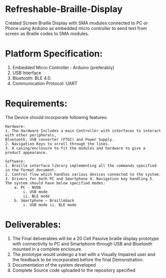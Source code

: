# Refreshable-Braille-Display
Created Screen Braille Display with SMA modules connected to PC or Phone using Arduino as embedded micro controller to send text from screen as Braille codes to SMA modules.

# Platform Specification:
1. Embedded Micro Controller : Arduino (preferably)
2. USB Interface
2. Bluetooth: BLE 4.0.
4. Communication Protocol: UART

# Requirements: 
The Device should incorporate following features:

    Hardware:
    1. The Hardware Includes a main Controller with interfaces to interact with other peripherals,
    Bluetooth, USB converter (FTDI) and Power Supply. 
    2. Navigation Keys to scroll through the lines. 
    3. A casing/enclosure to fit the modules and hardware to give a product appearance.

    Software:
    1. Braille interface library implementing all the commands specified in the format document. 
    2. Control flow which handles various devices connected to the system. 
    3. Drivers for both PC and Smartphone 4. Navigation key handling 5. The system should have below specified modes:
        a. PC - NVDA
            i. USB mode 
            ii. BLE mode 
        b. Smartphone – Brailleback
            i. USB mode ii. BLE mode

# Deliverables:
1. The Final deliverables will be a 20 Cell Passive braille display prototype with connectivity to PC and Smartphone through USB and Bluetooth mounted in a complete enclosure.
2. The prototype would undergo a trail with a Visually Impaired user and the feedback to be incorporated before the final Demonstration.
3. Documentation of the system developed
4. Complete Source code uploaded to the repository specified


